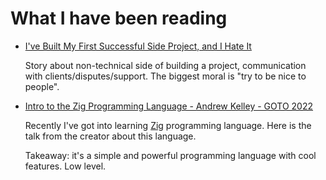 # What I have been reading

- [I've Built My First Successful Side Project, and I Hate It](https://switowski.com/blog/i-have-built-my-first-successful-side-project-and-i-hate-it/)

  Story about non-technical side of building a project, communication with clients/disputes/support.
  The biggest moral is "try to be nice to people".

- [Intro to the Zig Programming Language - Andrew Kelley - GOTO 2022](https://youtu.be/YXrb-DqsBNU)

  Recently I've got into learning [Zig](https://ziglang.org/) programming language.
  Here is the talk from the creator about this language.

  Takeaway: it's a simple and powerful programming language with cool features. Low level.
